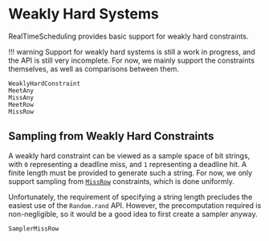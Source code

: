 # Weakly Hard Systems

RealTimeScheduling provides basic support for weakly hard constraints.

!!! warning
    Support for weakly hard systems is still a work in progress, and the API is
    still very incomplete.  For now, we mainly support the constraints
    themselves, as well as comparisons between them.

```@docs
WeaklyHardConstraint
MeetAny
MissAny
MeetRow
MissRow
```

## Sampling from Weakly Hard Constraints

A weakly hard constraint can be viewed as a sample space of bit strings, with
`0` representing a deadline miss, and `1` representing a deadline hit.  A
finite length must be provided to generate such a string.  For now, we only
support sampling from [`MissRow`](@ref) constraints, which is done uniformly.

Unfortunately, the requirement of specifying a string length precludes the
easiest use of the `Random.rand` API.  However, the precomputation required is
non-negligible, so it would be a good idea to first create a sampler anyway.

```@docs
SamplerMissRow
```
